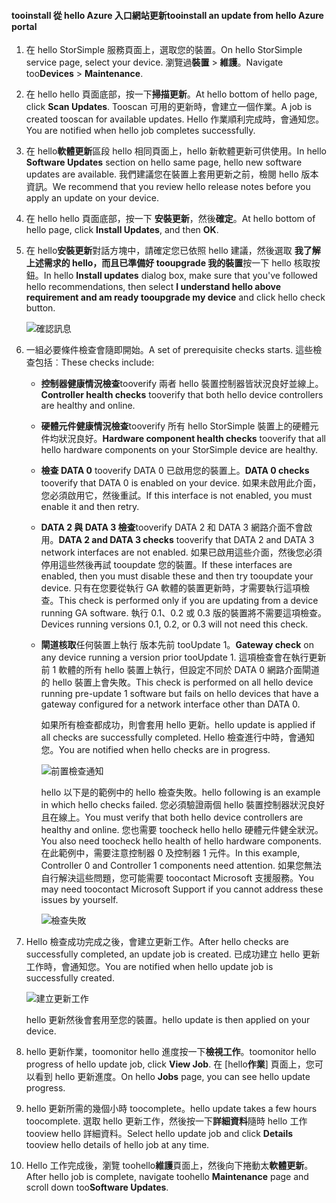 <!--author=alkohli last changed: 02/06/17-->

#### <a name="tooinstall-an-update-from-hello-azure-portal"></a><span data-ttu-id="2c163-101">tooinstall 從 hello Azure 入口網站更新</span><span class="sxs-lookup"><span data-stu-id="2c163-101">tooinstall an update from hello Azure portal</span></span>

1. <span data-ttu-id="2c163-102">在 hello StorSimple 服務頁面上，選取您的裝置。</span><span class="sxs-lookup"><span data-stu-id="2c163-102">On hello StorSimple service page, select your device.</span></span> <span data-ttu-id="2c163-103">瀏覽過**裝置** > **維護**。</span><span class="sxs-lookup"><span data-stu-id="2c163-103">Navigate too**Devices** > **Maintenance**.</span></span>
2. <span data-ttu-id="2c163-104">在 hello hello 頁面底部，按一下**掃描更新**。</span><span class="sxs-lookup"><span data-stu-id="2c163-104">At hello bottom of hello page, click **Scan Updates**.</span></span> <span data-ttu-id="2c163-105">Tooscan 可用的更新時，會建立一個作業。</span><span class="sxs-lookup"><span data-stu-id="2c163-105">A job is created tooscan for available updates.</span></span> <span data-ttu-id="2c163-106">Hello 作業順利完成時，會通知您。</span><span class="sxs-lookup"><span data-stu-id="2c163-106">You are notified when hello job completes successfully.</span></span>
3. <span data-ttu-id="2c163-107">在 hello**軟體更新**區段 hello 相同頁面上，hello 新軟體更新可供使用。</span><span class="sxs-lookup"><span data-stu-id="2c163-107">In hello **Software Updates** section on hello same page, hello new software updates are available.</span></span> <span data-ttu-id="2c163-108">我們建議您在裝置上套用更新之前，檢閱 hello 版本資訊。</span><span class="sxs-lookup"><span data-stu-id="2c163-108">We recommend that you review hello release notes before you apply an update on your device.</span></span>
4. <span data-ttu-id="2c163-109">在 hello hello 頁面底部，按一下 **安裝更新**，然後**確定**。</span><span class="sxs-lookup"><span data-stu-id="2c163-109">At hello bottom of hello page, click **Install Updates**, and then **OK**.</span></span>
5. <span data-ttu-id="2c163-110">在 hello**安裝更新**對話方塊中，請確定您已依照 hello 建議，然後選取 **我了解上述需求的 hello，而且已準備好 tooupgrade 我的裝置**按一下 hello 核取按鈕。</span><span class="sxs-lookup"><span data-stu-id="2c163-110">In hello **Install updates** dialog box, make sure that you've followed hello recommendations, then select **I understand hello above requirement and am ready tooupgrade my device** and click hello check button.</span></span>
   
    ![確認訊息](./media/storsimple-install-update2-via-portal/InstallUpdate12_2M.png)
6. <span data-ttu-id="2c163-112">一組必要條件檢查會隨即開始。</span><span class="sxs-lookup"><span data-stu-id="2c163-112">A set of prerequisite checks starts.</span></span> <span data-ttu-id="2c163-113">這些檢查包括︰</span><span class="sxs-lookup"><span data-stu-id="2c163-113">These checks include:</span></span>
   
   * <span data-ttu-id="2c163-114">**控制器健康情況檢查**tooverify 兩者 hello 裝置控制器皆狀況良好並線上。</span><span class="sxs-lookup"><span data-stu-id="2c163-114">**Controller health checks** tooverify that both hello device controllers are healthy and online.</span></span>
   * <span data-ttu-id="2c163-115">**硬體元件健康情況檢查**tooverify 所有 hello StorSimple 裝置上的硬體元件均狀況良好。</span><span class="sxs-lookup"><span data-stu-id="2c163-115">**Hardware component health checks** tooverify that all hello hardware components on your StorSimple device are healthy.</span></span>
   * <span data-ttu-id="2c163-116">**檢查 DATA 0** tooverify DATA 0 已啟用您的裝置上。</span><span class="sxs-lookup"><span data-stu-id="2c163-116">**DATA 0 checks** tooverify that DATA 0 is enabled on your device.</span></span> <span data-ttu-id="2c163-117">如果未啟用此介面，您必須啟用它，然後重試。</span><span class="sxs-lookup"><span data-stu-id="2c163-117">If this interface is not enabled, you must enable it and then retry.</span></span>
   * <span data-ttu-id="2c163-118">**DATA 2 與 DATA 3 檢查**tooverify DATA 2 和 DATA 3 網路介面不會啟用。</span><span class="sxs-lookup"><span data-stu-id="2c163-118">**DATA 2 and DATA 3 checks** tooverify that DATA 2 and DATA 3 network interfaces are not enabled.</span></span> <span data-ttu-id="2c163-119">如果已啟用這些介面，然後您必須停用這些然後再試 tooupdate 您的裝置。</span><span class="sxs-lookup"><span data-stu-id="2c163-119">If these interfaces are enabled, then you must disable these and then try tooupdate your device.</span></span> <span data-ttu-id="2c163-120">只有在您要從執行 GA 軟體的裝置更新時，才需要執行這項檢查。</span><span class="sxs-lookup"><span data-stu-id="2c163-120">This check is performed only if you are updating from a device running GA software.</span></span> <span data-ttu-id="2c163-121">執行 0.1、0.2 或 0.3 版的裝置將不需要這項檢查。</span><span class="sxs-lookup"><span data-stu-id="2c163-121">Devices running versions 0.1, 0.2, or 0.3 will not need this check.</span></span>
   * <span data-ttu-id="2c163-122">**閘道核取**任何裝置上執行 版本先前 tooUpdate 1。</span><span class="sxs-lookup"><span data-stu-id="2c163-122">**Gateway check** on any device running a version prior tooUpdate 1.</span></span> <span data-ttu-id="2c163-123">這項檢查會在執行更新前 1 軟體的所有 hello 裝置上執行，但設定不同於 DATA 0 網路介面閘道的 hello 裝置上會失敗。</span><span class="sxs-lookup"><span data-stu-id="2c163-123">This check is performed on all hello device running pre-update 1 software but fails on hello devices that have a gateway configured for a network interface other than DATA 0.</span></span>
     
     <span data-ttu-id="2c163-124">如果所有檢查都成功，則會套用 hello 更新。</span><span class="sxs-lookup"><span data-stu-id="2c163-124">hello update is applied if all checks are successfully completed.</span></span> <span data-ttu-id="2c163-125">Hello 檢查進行中時，會通知您。</span><span class="sxs-lookup"><span data-stu-id="2c163-125">You are notified when hello checks are in progress.</span></span>
     
     ![前置檢查通知](./media/storsimple-install-update2-via-portal/InstallUpdate12_3M.png)
     
     <span data-ttu-id="2c163-127">hello 以下是的範例中的 hello 檢查失敗。</span><span class="sxs-lookup"><span data-stu-id="2c163-127">hello following is an example in which hello checks failed.</span></span> <span data-ttu-id="2c163-128">您必須驗證兩個 hello 裝置控制器狀況良好且在線上。</span><span class="sxs-lookup"><span data-stu-id="2c163-128">You must verify that both hello device controllers are healthy and online.</span></span> <span data-ttu-id="2c163-129">您也需要 toocheck hello hello 硬體元件健全狀況。</span><span class="sxs-lookup"><span data-stu-id="2c163-129">You also need toocheck hello health of hello hardware components.</span></span> <span data-ttu-id="2c163-130">在此範例中，需要注意控制器 0 及控制器 1 元件。</span><span class="sxs-lookup"><span data-stu-id="2c163-130">In this example, Controller 0 and Controller 1 components need attention.</span></span> <span data-ttu-id="2c163-131">如果您無法自行解決這些問題，您可能需要 toocontact Microsoft 支援服務。</span><span class="sxs-lookup"><span data-stu-id="2c163-131">You may need toocontact Microsoft Support if you cannot address these issues by yourself.</span></span>
     
       ![檢查失敗](./media/storsimple-install-update2-via-portal/HCS_PreUpgradeChecksFailed-include.png)
7. <span data-ttu-id="2c163-133">Hello 檢查成功完成之後，會建立更新工作。</span><span class="sxs-lookup"><span data-stu-id="2c163-133">After hello checks are successfully completed, an update job is created.</span></span> <span data-ttu-id="2c163-134">已成功建立 hello 更新工作時，會通知您。</span><span class="sxs-lookup"><span data-stu-id="2c163-134">You are notified when hello update job is successfully created.</span></span>
   
    ![建立更新工作](./media/storsimple-install-update2-via-portal/InstallUpdate12_44M.png)
   
    <span data-ttu-id="2c163-136">hello 更新然後會套用至您的裝置。</span><span class="sxs-lookup"><span data-stu-id="2c163-136">hello update is then applied on your device.</span></span>
    
8. <span data-ttu-id="2c163-137">hello 更新作業，toomonitor hello 進度按一下**檢視工作**。</span><span class="sxs-lookup"><span data-stu-id="2c163-137">toomonitor hello progress of hello update job, click **View Job**.</span></span> <span data-ttu-id="2c163-138">在 [hello**作業**] 頁面上，您可以看到 hello 更新進度。</span><span class="sxs-lookup"><span data-stu-id="2c163-138">On hello **Jobs** page, you can see hello update progress.</span></span>
9. <span data-ttu-id="2c163-139">hello 更新所需的幾個小時 toocomplete。</span><span class="sxs-lookup"><span data-stu-id="2c163-139">hello update takes a few hours toocomplete.</span></span> <span data-ttu-id="2c163-140">選取 hello 更新工作，然後按一下**詳細資料**隨時 hello 工作 tooview hello 詳細資料。</span><span class="sxs-lookup"><span data-stu-id="2c163-140">Select hello update job and click **Details** tooview hello details of hello job at any time.</span></span>
10. <span data-ttu-id="2c163-141">Hello 工作完成後，瀏覽 toohello**維護**頁面上，然後向下捲動太**軟體更新**。</span><span class="sxs-lookup"><span data-stu-id="2c163-141">After hello job is complete, navigate toohello **Maintenance** page and scroll down too**Software Updates**.</span></span>


